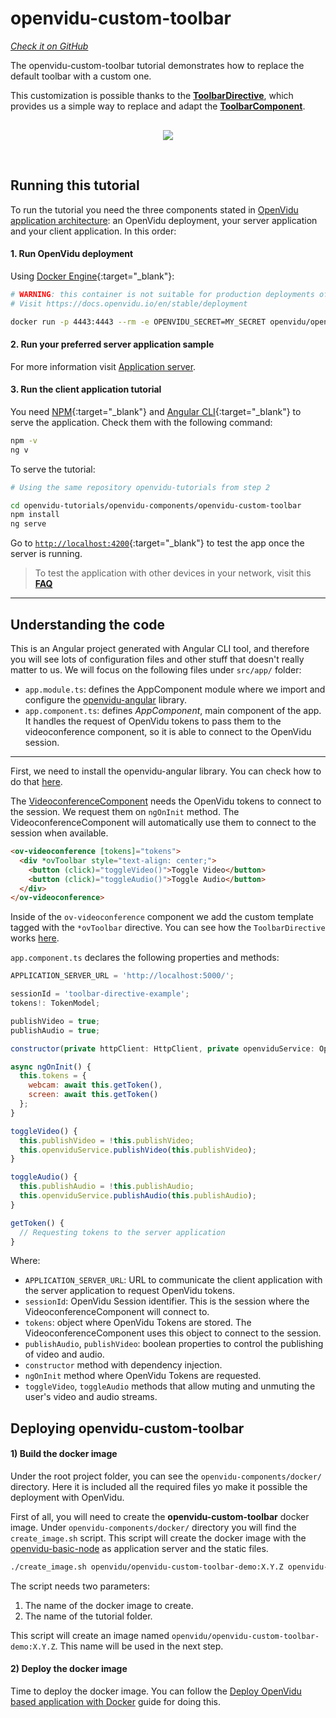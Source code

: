 # openvidu-custom-toolbar

<a href="https://github.com/OpenVidu/openvidu-tutorials/tree/master/openvidu-components/openvidu-custom-toolbar" target="_blank"><i class="icon ion-social-github"> Check it on GitHub</i></a>

The openvidu-custom-toolbar tutorial demonstrates how to replace the default toolbar with a custom one.

This customization is possible thanks to the [**ToolbarDirective**](api/openvidu-angular/directives/ToolbarDirective.html), which provides us a simple way to replace and adapt the [**ToolbarComponent**](api/openvidu-angular/components/ToolbarComponent.html).


<p align="center" style="margin-top: 30px">
  <img class="img-responsive" style="max-width: 80%" src="img/components/custom-toolbar.png">
</p>

<br>

## Running this tutorial

To run the tutorial you need the three components stated in [OpenVidu application architecture](developing-your-video-app/#openvidu-application-architecture): an OpenVidu deployment, your server application and your client application. In this order:

#### 1. Run OpenVidu deployment

Using [Docker Engine](https://docs.docker.com/engine/){:target="_blank"}:

```bash
# WARNING: this container is not suitable for production deployments of OpenVidu
# Visit https://docs.openvidu.io/en/stable/deployment

docker run -p 4443:4443 --rm -e OPENVIDU_SECRET=MY_SECRET openvidu/openvidu-dev:2.25.0
```

#### 2. Run your preferred server application sample

For more information visit [Application server](application-server/).

<div id="application-server-wrapper"></div>
<script src="js/load-common-template.js" data-pathToFile="server-application-samples.html" data-elementId="application-server-wrapper" data-runAnchorScript="false" data-useCurrentVersion="true"></script>

#### 3. Run the client application tutorial

You need [NPM](https://docs.npmjs.com/downloading-and-installing-node-js-and-npm){:target="_blank"} and [Angular CLI](https://angular.io/cli){:target="_blank"} to serve the application. Check them with the following command:

```bash
npm -v
ng v
```

To serve the tutorial:

```bash
# Using the same repository openvidu-tutorials from step 2

cd openvidu-tutorials/openvidu-components/openvidu-custom-toolbar
npm install
ng serve
```

Go to [`http://localhost:4200`](http://localhost:4200){:target="_blank"} to test the app once the server is running.

> To test the application with other devices in your network, visit this **[FAQ](troubleshooting/#3-test-applications-in-my-network-with-multiple-devices)**

---

## Understanding the code

This is an Angular project generated with Angular CLI tool, and therefore you will see lots of configuration files and other stuff that doesn't really matter to us. We will focus on the following files under `src/app/` folder:

- `app.module.ts`: defines the AppComponent module where we import and configure the [openvidu-angular](api/openvidu-angular/) library.
- `app.component.ts`: defines *AppComponent*, main component of the app. It handles the request of OpenVidu tokens to pass them to the videoconference component, so it is able to connect to the OpenVidu session.

---

First, we need to install the openvidu-angular library. You can check how to do that [here](api/openvidu-angular/).

The [VideoconferenceComponent](api/openvidu-angular/components/VideoconferenceComponent.html) needs the OpenVidu tokens to connect to the session. We request them on `ngOnInit` method. The VideoconferenceComponent will automatically use them to connect to the session when available.


```html
<ov-videoconference [tokens]="tokens">
  <div *ovToolbar style="text-align: center;">
    <button (click)="toggleVideo()">Toggle Video</button>
    <button (click)="toggleAudio()">Toggle Audio</button>
  </div>
</ov-videoconference>
```

Inside of the `ov-videoconference` component we add the custom template tagged with the `*ovToolbar` directive. You can see how the `ToolbarDirective` works [here](api/openvidu-angular/directives/ToolbarDirective.html).

`app.component.ts` declares the following properties and methods:

```javascript
APPLICATION_SERVER_URL = 'http://localhost:5000/';

sessionId = 'toolbar-directive-example';
tokens!: TokenModel;

publishVideo = true;
publishAudio = true;

constructor(private httpClient: HttpClient, private openviduService: OpenViduService) { }

async ngOnInit() {
  this.tokens = {
    webcam: await this.getToken(),
    screen: await this.getToken()
  };
}

toggleVideo() {
  this.publishVideo = !this.publishVideo;
  this.openviduService.publishVideo(this.publishVideo);
}

toggleAudio() {
  this.publishAudio = !this.publishAudio;
  this.openviduService.publishAudio(this.publishAudio);
}

getToken() {
  // Requesting tokens to the server application
}
```

Where:

- `APPLICATION_SERVER_URL`: URL to communicate the client application with the server application to request OpenVidu tokens.
- `sessionId`: OpenVidu Session identifier. This is the session where the VideoconferenceComponent will connect to.
- `tokens`: object where OpenVidu Tokens are stored. The VideoconferenceComponent uses this object to connect to the session.
- `publishAudio`, `publishVideo`: boolean properties to control the publishing of video and audio.
- `constructor` method with dependency injection.
- `ngOnInit` method where OpenVidu Tokens are requested.
- `toggleVideo`, `toggleAudio` methods that allow muting and unmuting the user's video and audio streams.


## Deploying openvidu-custom-toolbar

#### 1) Build the docker image

Under the root project folder, you can see the `openvidu-components/docker/` directory. Here it is included all the required files yo make it possible the deployment with OpenVidu.

First of all, you will need to create the **openvidu-custom-toolbar** docker image. Under `openvidu-components/docker/` directory you will find the `create_image.sh` script. This script will create the docker image with the [openvidu-basic-node](application-server/openvidu-basic-node/) as application server and the static files.

```bash
./create_image.sh openvidu/openvidu-custom-toolbar-demo:X.Y.Z openvidu-custom-toolbar
```

The script needs two parameters:

1. The name of the docker image to create.
2. The name of the tutorial folder.

This script will create an image named `openvidu/openvidu-custom-toolbar-demo:X.Y.Z`. This name will be used in the next step.

#### 2) Deploy the docker image

Time to deploy the docker image. You can follow the [Deploy OpenVidu based application with Docker](/deployment/deploying-openvidu-apps/#with-docker) guide for doing this.
